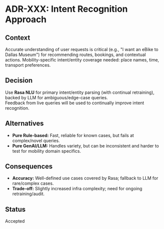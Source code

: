 # ADR-XXX: Intent Recognition Approach

## Context
Accurate understanding of user requests is critical (e.g., "I want an eBike to Dallas Museum") for recommending routes, bookings, and contextual actions.
Mobility-specific intent/entity coverage needed: place names, time, transport preferences.

## Decision
Use **Rasa NLU** for primary intent/entity parsing (with continual retraining), backed by LLM for ambiguous/edge-case queries.  
Feedback from live queries will be used to continually improve intent recognition.

## Alternatives
- **Pure Rule-based:** Fast, reliable for known cases, but fails at complex/novel queries.
- **Pure GenAI/LLM:** Handles variety, but can be inconsistent and harder to test for mobility domain specifics.

## Consequences
- **Accuracy:** Well-defined use cases covered by Rasa; fallback to LLM for rare/complex cases.
- **Trade-off:** Slightly increased infra complexity; need for ongoing retraining/audit.

## Status
Accepted
